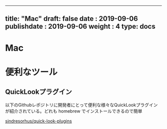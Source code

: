 
---
title: "Mac"
draft: false
date : 2019-09-06
publishdate : 2019-09-06
weight : 4
type: docs
---

# Mac



# 便利なツール

## QuickLookプラグイン

以下のGithubレポジトリに開発者にとって便利な様々なQuickLookプラグインが紹介されている。どれも homebrew でインストールできるので簡単

[sindresorhus/quick-look-plugins](https://github.com/sindresorhus/quick-look-plugins)


